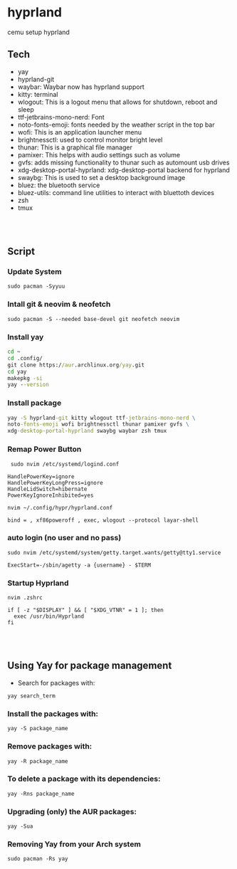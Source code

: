 # hyprland
cemu setup hyprland

## Tech
- yay
- hyprland-git
- waybar: Waybar now has hyprland support
- kitty: terminal
- wlogout: This is a logout menu that allows for shutdown, reboot and sleep
- ttf-jetbrains-mono-nerd: Font
- noto-fonts-emoji: fonts needed by the weather script in the top bar
- wofi: This is an application launcher menu
- brightnessctl: used to control monitor bright level
- thunar: This is a graphical file manager
- pamixer: This helps with audio settings such as volume
- gvfs: adds missing functionality to thunar such as automount usb drives
- xdg-desktop-portal-hyprland: xdg-desktop-portal backend for hyprland
- swaybg: This is used to set a desktop background image
- bluez: the bluetooth service
- bluez-utils: command line utilities to interact with bluettoth devices
- zsh 
- tmux

<br ><br >

## Script

### Update System
```
sudo pacman -Syyuu 
```

### Intall git & neovim & neofetch
```
sudo pacman -S --needed base-devel git neofetch neovim
```

### Install yay
``` cmd
cd ~
cd .config/
git clone https://aur.archlinux.org/yay.git
cd yay
makepkg -si
yay --version
```

### Install package
``` cmd
yay -S hyprland-git kitty wlogout ttf-jetbrains-mono-nerd \
noto-fonts-emoji wofi brightnessctl thunar pamixer gvfs \
xdg-desktop-portal-hyprland swaybg waybar zsh tmux
```

### Remap Power Button
```
 sudo nvim /etc/systemd/logind.conf 
```
```
HandlePowerKey=ignore
HandlePowerKeyLongPress=ignore
HandleLidSwitch=hibernate
PowerKeyIgnoreInhibited=yes
```
```
nvim ~/.config/hypr/hyprland.conf
```
```
bind = , xf86poweroff , exec, wlogout --protocol layar-shell 
```

### auto login (no user and no pass)
```
sudo nvim /etc/systemd/system/getty.target.wants/getty@tty1.service 
```
```
ExecStart=-/sbin/agetty -a {username} - $TERM
```

### Startup Hyprland
```
nvim .zshrc
```
```
if [ -z "$DISPLAY" ] && [ "$XDG_VTNR" = 1 ]; then
  exec /usr/bin/Hyprland
fi
```

<br ><br >

## Using Yay for package management
- Search for packages with:
```
yay search_term
```
### Install the packages with:
```
yay -S package_name
```
### Remove packages with:
```
yay -R package_name
```
### To delete a package with its dependencies:
```
yay -Rns package_name
```
### Upgrading (only) the AUR packages:
```
yay -Sua
```
### Removing Yay from your Arch system
```
sudo pacman -Rs yay
```
